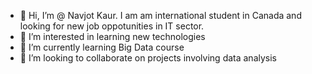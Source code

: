 - 👋 Hi, I’m @ Navjot Kaur. I am am international student in Canada and looking for new job oppotunities in IT sector.
- 👀 I’m interested in learning new technologies
- 🌱 I’m currently learning Big Data course
- 💞️ I’m looking to collaborate on projects involving data analysis

<!---
NavjotKaurTohra/NavjotKaurTohra is a ✨ special ✨ repository because its `README.md` (this file) appears on your GitHub profile.
You can click the Preview link to take a look at your changes.
--->
